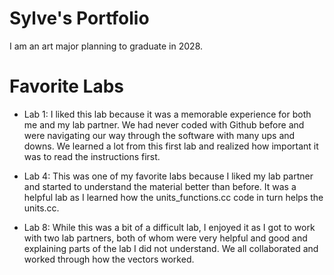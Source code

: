 
# Sylve's Portfolio
I am an art major planning to graduate in 2028.

# Favorite Labs
* Lab 1: 
  I liked this lab because it was a memorable experience for both me and my lab partner.
  We had never coded with Github before and were navigating our way through the software
  with many ups and downs. We learned a lot from this first lab and realized how important
  it was to read the instructions first.

* Lab 4:
  This was one of my favorite labs because I liked my lab partner and started to understand
  the material better than before. It was a helpful lab as I learned how the units_functions.cc
  code in turn helps the units.cc.

* Lab 8:
  While this was a bit of a difficult lab, I enjoyed it as I got to work with two lab
  partners, both of whom were very helpful and good and explaining parts of the lab I did
  not understand. We all collaborated and worked through how the vectors worked.
